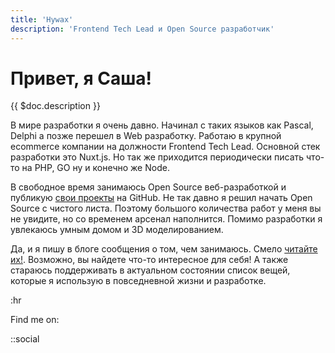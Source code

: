 ```yaml
---
title: 'Hywax'
description: 'Frontend Tech Lead и Open Source разработчик'
---
```


# Привет, я Саша!

{{ $doc.description }}

В мире разработки я очень давно. Начинал с таких языков как Pascal, Delphi а позже перешел в Web разработку.
Работаю в крупной ecommerce компании на должности Frontend Tech Lead. Основной стек разработки это Nuxt.js.
Но так же приходится периодически писать что-то на PHP, GO ну и конечно же Node.

В свободное время занимаюсь Open Source веб-разработкой и публикую [свои проекты](/ru/projects) на GitHub. Не так давно я решил начать
Open Source с чистого листа. Поэтому большого количества работ у меня вы не увидите, но со временем арсенал наполнится.
Помимо разработки я увлекаюсь умным домом и 3D моделированием.

Да, и я пишу в блоге сообщения о том, чем занимаюсь. Смело [читайте их!](/ru/posts). Возможно, вы найдете что-то интересное для себя!
А также стараюсь поддерживать в актуальном состоянии список вещей, которые я использую в повседневной жизни и разработке.

:hr

Find me on:

::social
